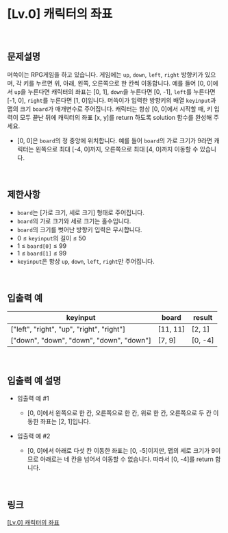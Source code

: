 # [Lv.0] 캐릭터의 좌표

<br>

## 문제설명
머쓱이는 RPG게임을 하고 있습니다. 게임에는 `up`, `down`, `left`, `right` 방향키가 있으며, 각 키를 누르면 위, 아래, 왼쪽, 오른쪽으로 한 칸씩 이동합니다. 예를 들어 [0, 0]에서 `up`을 누른다면 캐릭터의 좌표는 [0, 1], `down`을 누른다면 [0, -1], `left`를 누른다면 [-1, 0], `right`를 누른다면 [1, 0]입니다. 머쓱이가 입력한 방향키의 배열 `keyinput`과 맵의 크기 `board`가 매개변수로 주어집니다. 캐릭터는 항상 [0, 0]에서 시작할 때, 키 입력이 모두 끝난 뒤에 캐릭터의 좌표 [x, y]를 return 하도록 solution 함수를 완성해 주세요.

- [0, 0]은 `board`의 정 중앙에 위치합니다. 예를 들어 `board`의 가로 크기가 9라면 캐릭터는 왼쪽으로 최대 [-4, 0]까지, 오른쪽으로 최대 [4, 0]까지 이동할 수 있습니다.

<br>

## 제한사항
- `board`는 [가로 크기, 세로 크기] 형태로 주어집니다.
- `board`의 가로 크기와 세로 크기는 홀수입니다.
- `board`의 크기를 벗어난 방향키 입력은 무시합니다.
- 0 ≤ `keyinput`의 길이 ≤ 50
- 1 ≤ `board[0]` ≤ 99
- 1 ≤ `board[1]` ≤ 99
- `keyinput`은 항상 `up`, `down`, `left`, `right`만 주어집니다.

<br>

## 입출력 예
| keyinput | board | result |
|---|---|---|
| ["left", "right", "up", "right", "right"] | [11, 11] | [2, 1] |
| ["down", "down", "down", "down", "down"] | [7, 9] | [0, -4] |

<br>

## 입출력 예 설명
- 입출력 예 #1
    - [0, 0]에서 왼쪽으로 한 칸, 오른쪽으로 한 칸, 위로 한 칸, 오른쪽으로 두 칸 이동한 좌표는 [2, 1]입니다.

- 입출력 예 #2
    - [0, 0]에서 아래로 다섯 칸 이동한 좌표는 [0, -5]이지만, 맵의 세로 크기가 9이므로 아래로는 네 칸을 넘어서 이동할 수 없습니다. 따라서 [0, -4]를 return 합니다.

<br>

## 링크
[[Lv.0] 캐릭터의 좌표](https://school.programmers.co.kr/learn/courses/30/lessons/120861)

